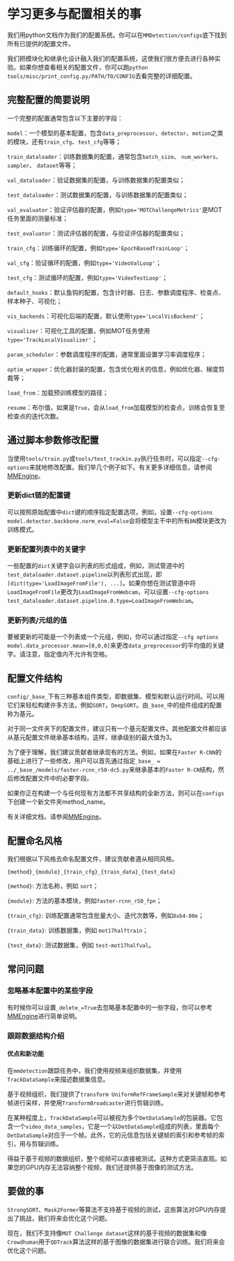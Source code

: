 # 学习更多与配置相关的事

我们用python文档作为我们的配置系统。你可以在`MMDetection/configs`底下找到所有已提供的配置文件。

我们把模块化和继承化设计融入我们的配置系统，这使我们很方便去进行各种实验。如果你想查看相关的配置文件，你可以跑`python tools/misc/print_config.py/PATH/TO/CONFIG`去看完整的详细配置。

## 完整配置的简要说明

一个完整的配置通常包含以下主要的字段：

`model`：一个模型的基本配置，包含`data_preprocessor`、`detector`、`motion`之类的模块，还有`train_cfg`、`test_cfg`等等；

`train_dataloader`：训练数据集的配置，通常包含`batch_size`、 `num_workers`、 `sampler`、 `dataset`等等；

`val_dataloader`：验证数据集的配置，与训练数据集的配置类似；

`test_dataloader`：测试数据集的配置，与训练数据集的配置类似；

`val_evaluator`：验证评估器的配置，例如`type='MOTChallengeMetrics'`是MOT任务里面的测量标准；

`test_evaluator`：测试评估器的配置，与验证评估器的配置类似；

`train_cfg`：训练循环的配置，例如`type='EpochBasedTrainLoop'`；

`val_cfg`：验证循环的配置，例如`type='VideoValLoop'`；

`test_cfg`：测试循环的配置，例如`type='VideoTestLoop'`；

`default_hooks`：默认鱼钩的配置，包含计时器、日志、参数调度程序、检查点、样本种子、可视化；

`vis_backends`：可视化后端的配置，默认使用`type='LocalVisBackend'`；

`visualizer`：可视化工具的配置，例如MOT任务使用`type='TrackLocalVisualizer'`；

`param_scheduler`：参数调度程序的配置，通常里面设置学习率调度程序；

`optim_wrapper`：优化器封装的配置，包含优化相关的信息，例如优化器、梯度剪裁等；

`load_from`：加载预训练模型的路径；

`resume`：布尔值，如果是`True`，会从`load_from`加载模型的检查点，训练会恢复至检查点的迭代次数。

## 通过脚本参数修改配置

当使用`tools/train.py`或`tools/test_trackin.py`执行任务时，可以指定`--cfg-options`来就地修改配置。我们举几个例子如下。有关更多详细信息，请参阅[MMEngine](https://mmengine.readthedocs.io/zh_CN/latest/advanced_tutorials/config.html)。

### 更新dict链的配置键

可以按照原始配置中`dict`键的顺序指定配置选项，例如，设置`--cfg-options model.detector.backbone.norm_eval=False`会将模型主干中的所有`BN`模块更改为训练模式。

### 更新配置列表中的关键字

一些配置的`dict`关键字会以列表的形式组成，例如，测试管道中的`test_dataloader.dataset.pipeline`以列表形式出现，即`[dict(type='LoadImageFromFile'), ...]`。如果你想在测试管道中将`LoadImageFromFile`更改为`LoadImageFromWebcam`，可以设置`--cfg-options test_dataloader.dataset.pipeline.0.type=LoadImageFromWebcam`。

### 更新列表/元组的值

要被更新的可能是一个列表或一个元组，例如，你可以通过指定`--cfg options model.data_processor.mean=[0,0,0]`来更改`data_preprocessor`的平均值的关键字。请注意，指定值内不允许有空格。

## 配置文件结构

`config/_base_`下有三种基本组件类型，即数据集、模型和默认运行时间。可以用它们来轻松构建许多方法，例如`SORT`，`DeepSORT`。由`_base_`中的组件组成的配置称为基元。

对于同一文件夹下的配置文件，建议只有一个基元配置文件。其他配置文件都应该从基元配置文件继承基本结构，这样，继承级别的最大值为3。

为了便于理解，我们建议贡献者继承现有的方法。例如，如果在`Faster R-CNN`的基础上进行了一些修改，用户可以首先通过指定`_base_ = ../_base_/models/faster-rcnn_r50-dc5.py`来继承基本的`Faster R-CN`结构，然后修改配置文件中的必要字段。

如果你正在构建一个与任何现有方法都不共享结构的全新方法，则可以在`configs`下创建一个新文件夹method_name。

有关详细文档，请参阅[MMEngine](https://mmengine.readthedocs.io/zh_CN/latest/advanced_tutorials/config.html)。

## 配置命名风格

我们根据以下风格去命名配置文件，建议贡献者遵从相同风格。

`{method}_{module}_{train_cfg}_{train_data}_{test_data}`

`{method}`: 方法名称，例如 `sort`；

`{module}`: 方法的基本模块，例如`faster-rcnn_r50_fpn`；

`{train_cfg}`: 训练配置通常包含批量大小、迭代次数等，例如`8xb4-80e`；

`{train_data}`: 训练数据集，例如 `mot17halftrain`；

`{test_data}`: 测试数据集，例如 `test-mot17halfval`。

## 常问问题

### 忽略基本配置中的某些字段

有时候你可以设置`_delete_=True`去忽略基本配置中的一些字段，你可以参考[MMEngine](https://mmengine.readthedocs.io/zh_CN/latest/advanced_tutorials/config.html)进行简单说明。

### 跟踪数据结构介绍

#### 优点和新功能

在`mmdetection`跟踪任务中，我们使用视频来组织数据集，并使用`TrackDataSample`来描述数据集信息。

基于视频组织，我们提供了`transform UniformRefFrameSample`来对关键帧和参考帧进行采样，并使用`TransformBroadcaster`进行剪辑训练。

在某种程度上，`TrackDataSample`可以被视为多个`DetDataSample`的包装器。它包含一个`video_data_samples`，它是一个以`DetDataSample`组成的列表，里面每个`DetDataSample`对应于一个帧。此外，它的元信息包括关键帧的索引和参考帧的索引，用与剪辑训练。

得益于基于视频的数据组织，整个视频可以直接被测试。这种方式更简洁直观。如果您的GPU内存无法容纳整个视频，我们还提供基于图像的测试方法。

## 要做的事

`StrongSORT`、`Mask2Former`等算法不支持基于视频的测试，这些算法对GPU内存提出了挑战，我们将来会优化这个问题。

现在，我们不支持像`MOT Challenge dataset`这样的基于视频的数据集和像`Crowdhuman`用于`QDTrack`算法这样的基于图像的数据集进行联合训练。我们将来会优化这个问题。

